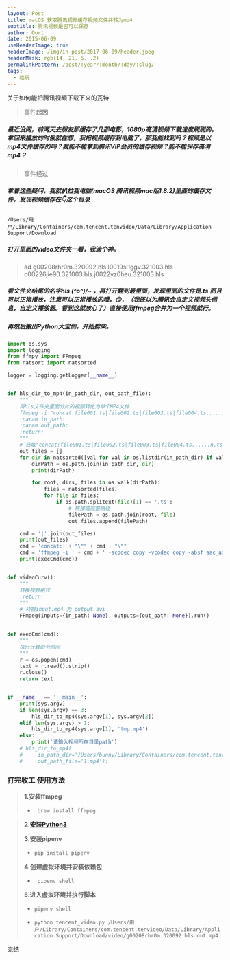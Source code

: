 ```yaml
---
layout: Post
title: macOS 获取腾讯视频缓存视频文件并转为mp4
subtitle: 腾讯视频是否可以保存
author: Oort
date: 2015-06-09
useHeaderImage: true
headerImage: /img/in-post/2017-06-09/header.jpeg
headerMask: rgb(14, 21, 5, .2)
permalinkPattern: /post/:year/:month/:day/:slug/
tags:
  - 瞎玩
---
```


关于如何能把腾讯视频下载下来的瓦特

<!-- more -->

> 事件起因

##### 最近没网，前两天去朋友那缓存了几部电影，1080p高清视频下载速度刷刷的。拿回来播放的时候就在想，我把视频缓存到电脑了，那我能找到吗？视频是以mp4文件缓存的吗？我能不能拿到腾讯VIP会员的缓存视频？能不能保存高清mp4？

> 事件经过

##### 拿着这些疑问，我就扒拉我电脑(macOS 腾讯视频mac版1.8.2)里面的缓存文件，发现视频缓存在👇这个目录

```/Users/用户/Library/Containers/com.tencent.tenvideo/Data/Library/Application Support/Download```

##### 打开里面的video文件夹一看，我滴个神。

> ad			g00208rhr0m.320092.hls	l0019sl1ggv.321003.hls
> c00226jie90.321003.hls	j0022vz0heu.321003.hls

##### 看文件夹结尾的名字hls \(^o^)/~ ，再打开翻到最里面，发现里面的文件是.ts 而且可以正常播放，注意可以正常播放的哦，😏，（我还以为腾讯会自定义视频头信息，自定义播放器。看到这就放心了）直接使用ffmpeg合并为一个视频就行。

##### 再然后搬出Python大宝剑，开始劈柴。

```python
import os,sys
import logging
from ffmpy import FFmpeg
from natsort import natsorted

logger = logging.getLogger(__name__)


def hls_dir_to_mp4(in_path_dir, out_path_file):
    """
    将hls文件夹里面分片的视频转化为单个MP4文件
    ffmpeg -i "concat:file001.ts|file002.ts|file003.ts|file004.ts......n.ts" -acodec copy -vcodec copy -absf aac_adtstoasc out.mp4
    :param in_path:
    :param out_path:
    :return:
    """
    # 获取"concat:file001.ts|file002.ts|file003.ts|file004.ts......n.ts"列表参数
    out_files = []
    for dir in natsorted([val for val in os.listdir(in_path_dir) if val.startswith(in_path_dir.split("/")[-1])]):
        dirPath = os.path.join(in_path_dir, dir)
        print(dirPath)

        for root, dirs, files in os.walk(dirPath):
            files = natsorted(files)
            for file in files:
                if os.path.splitext(file)[1] == '.ts':
                    # 拼接成完整路径
                    filePath = os.path.join(root, file)
                    out_files.append(filePath)

    cmd = '|'.join(out_files)
    print(out_files)
    cmd = 'concat:' + "\"" + cmd + "\""
    cmd = 'ffmpeg -i ' + cmd + ' -acodec copy -vcodec copy -absf aac_adtstoasc ' + out_path_file
    print(execCmd(cmd))


def videoCurv():
    """
    转换视频格式
    :return:
    """
    # 转换input.mp4 为 output.avi
    FFmpeg(inputs={in_path: None}, outputs={out_path: None}).run()


def execCmd(cmd):
    """
    执行计算命令时间
    """
    r = os.popen(cmd)
    text = r.read().strip()
    r.close()
    return text


if __name__ == '__main__':
    print(sys.argv)
    if len(sys.argv) == 3:
        hls_dir_to_mp4(sys.argv[1], sys.argv[2])
    elif len(sys.argv) > 1:
        hls_dir_to_mp4(sys.argv[1], 'tmp.mp4')
    else:
        print('请输入视频所在目录path')
    # hls_dir_to_mp4(
    #     in_path_dir='/Users/bunny/Library/Containers/com.tencent.tenvideo/Data/Library/Application Support/Download/video/g00208rhr0m.320092.hls',
    #     out_path_file='1.mp4');

```



### 打完收工 使用方法

> **1.安装ffmpeg**
>
> - ``` brew install ffmpeg```

> **2.[安装Python3](https://www.python.org/downloads/)**
>
> **3.安装pipenv**
>
> - ```pip install pipenv```
>
> **4.创建虚拟环境并安装依赖包**
>
> - ``` pipenv shell```
>
> **5.进入虚拟环境并执行脚本**
>
> - ```pipenv shell```
>
> - ```python tencent_video.py /Users/用户/Library/Containers/com.tencent.tenvideo/Data/Library/Application Support/Download/video/g00208rhr0m.320092.hls out.mp4```
>



完结

